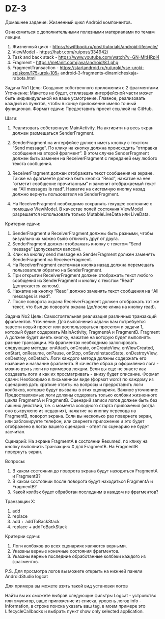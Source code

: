 # DZ-3
Домашнее задание: 
Жизненный цикл Android компонентов. 
 
Ознакомиться с дополнительными полезными материалами по темам лекции. 
1) Жизненный цикл - https://swiftbook.ru/post/tutorials/android-lifecycle/ 
2) ViewModel - https://habr.com/ru/post/334942/ 
3) Task and back stack - https://www.youtube.com/watch?v=GN-MltHRpi4 
4) Fragment - https://metanit.com/java/android/8.1.php 
5) FragmentTransaction - https://startandroid.ru/ru/uroki/vse-uroki-spiskom/175-urok-105-
android-3-fragments-dinamicheskaja-rabota.html 
 
Задача No1 
Цель: 
Создание собственного приложения с 2 фрагментами. 
Уточнение: 
Макетов не будет, стилизация интерфейсной части может быть индивидуальной на 
ваше усмотрение. Главное, реализовать каждый из пунктов, чтобы в конце приложение 
имело точный функционал. 
Формат сдачи: 
Предоставить проект ссылкой на GitHub. 
 
 Шаги: 
1) Реализовать собственную MainActivity. На активити на весь экран должен 
размещаться SenderFragment. 
 
2) SenderFragment на интерфейсе должен иметь кнопку c текстом “Send message”. По 
клику на кнопку должна происходить “отправка сообщения на второй фрагмент”. В 
этом случае SenderFragment должен быть заменен на ReceiverFragment с передачей 
ему любого текста сообщения. 
 
3) ReceiverFragment должен отображать текст сообщения на экране. Также на 
фрагменте должна быть кнопка “Read”, нажатие на нее “отметит сообщение 
прочитанным” и заменит отображаемый текст на “All messages is read”. Нажатие на 
системную кнопку назад должно вернуть пользователя на SenderFragment. 
 
4) На ReceiverFragment необходимо сохранять текущее состояние с помощью 
ViewModel. В качестве полей состояния ViewModel разрешается использовать 
только MutableLiveData или LiveData. 
 
 
Критерии сдачи: 
1) SenderFragment и ReceiverFragment должны быть разными, чтобы визуально их 
можно было отличить друг от друга. 
2) SenderFragment должен отображать кнопку с текстом “Send message” (допускается 
капсом). 
3) Клик на кнопку send message на SenderFragment должен заменять SenderFragment 
на ReceiverFragment. 
4) На ReceiverFragment системная кнопка назад должна перемещать пользователя 
обратно на SenderFragment. 
5) При открытии ReceiverFragment должен отображать текст любого сообщения из 
SenderFragment и кнопку с текстом “Read” (допускается капсом). 
6) Нажатие на кнопку “Read” должно заменять текст сообщения на “All messages is 
read”. 
7) После поворота экрана ReceiverFragment должен отображать тот же текст, что был 
до поворота экрана (до/после клика на кнопку read). 
 
 
Задача No2 
Цель: 
Самостоятельная реализация различных транзакций фрагментов. 
 Уточнение: 
Для выполнения задачи вам потребуется завести новый проект или воспользоваться 
проектом и задачи 1, который будет содержать MainActivity, FragmentA и FragmentB. 
Fragment A должен будет иметь кнопку, нажатие на которую будет выполнять разные 
транзакции. 
На фрагментах необходимо залогировать следующие методы: onAttach, onCreate, 
onCreateView, onViewCreated, onStart, onResume, onPause, onStop, onSaveInstaceState, 
onDestroyView, onDestroy, onDetach. 
Логи каждого метода должны содержать его название и название фрагмента. В 
качестве образца оформления лога - можно взять логи из примеров лекции. Если вы еще 
не знаете как создавать логи и как их просматривать - внизу будет описание. 
Формат сдачи: 
Необходимо в письменном виде (формат word) по каждому из сценариев дать 
краткие ответы на вопросы и предоставить логи колбэков, которые будут вызваны в этих 
сценариях. 
Важное уточнение: 
Предоставляемые логи должны содержать только колбэки жизненного цикла 
FragmentA и FragmentB. Сценарий записи логов должен быть без лишних действий, т.е. с 
момента холодного старта приложения (когда оно выгружено из недавних), нажатие на 
кнопку перехода на FragmentB, поворот экрана. Если вы несколько раз повернете экран, 
или заблокируете телефон, или свернете приложение и это будет отображено в логах 
вашего сценария - ответ по сценарию не будет засчитан. 
  
 Сценарий: 
На экране FragmentA в состоянии Resumed, по клику на кнопку выполнить 
транзакцию X для FragmentB. На FragmentB повернуть экран. 
 
Вопросы: 
1) В каком состоянии до поворота экрана будут находяться FragmentA и FragmentB? 
2) В каком состоянии после поворота будут находиться FragmentA и FragmentB? 
3) Какой колбэк будет обработан последним в каждом из фрагментов? 
 
 Транзакции X: 
1) add 
2) replace 
3) add + addToBackStack 
4) replace + addToBackStack 
 
 Критерии сдачи: 
1) Логи колбэков во всех сценариях являются верными. 
2) Указаны верные конечные состояния фрагментов. 
3) Указаны верные последние обработанные колбэки каждого из фрагментов. 
 
 P.S. 
 Для просмотра логов вы можете открыть на нижней панели AndroidStudio logcat 
 
 Для примера вы можете взять такой вид установки логов 
 
Найти вы их сможете выбрав следующие фильтры Logcat - устройство или эмулятор, 
ваше приложение из списка, уровень логов info - Information, в строке поиска указать 
ваш tag, в моем примере это LifecycleCallbacks и выбрать пункт show only selected 
application. 
  
